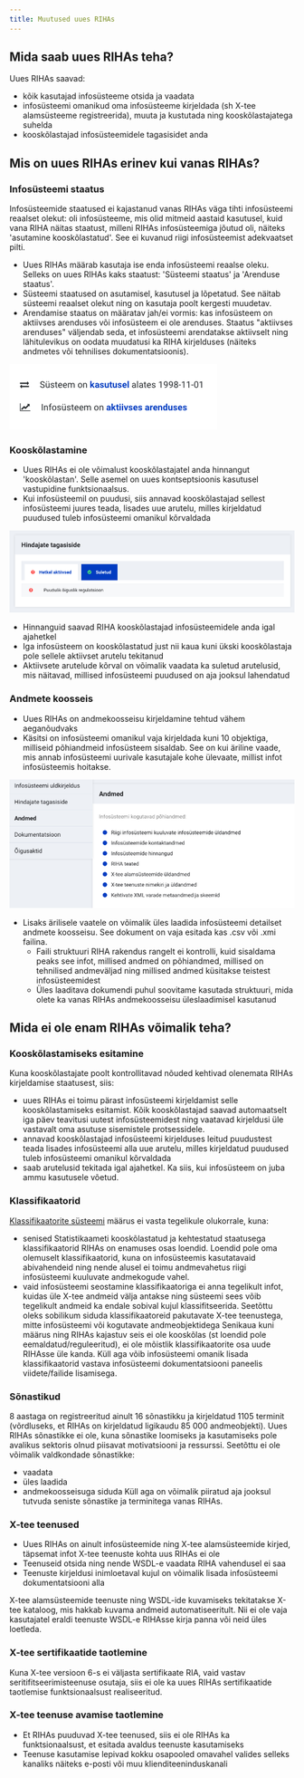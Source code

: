 ```yaml
---
title: Muutused uues RIHAs
---
```


## Mida saab uues RIHAs teha?

Uues RIHAs saavad:
- kõik kasutajad infosüsteeme otsida ja vaadata
- infosüsteemi omanikud oma infosüsteeme kirjeldada (sh X-tee alamsüsteeme registreerida), muuta ja kustutada ning kooskõlastajatega suhelda
- kooskõlastajad infosüsteemidele tagasisidet anda

## Mis on uues RIHAs erinev kui vanas RIHAs?

### Infosüsteemi staatus

Infosüsteemide staatused ei kajastanud vanas RIHAs väga tihti infosüsteemi reaalset olekut: oli infosüsteeme, mis olid mitmeid aastaid kasutusel, kuid vana RIHA näitas staatust, milleni RIHAs infosüsteemiga jõutud oli, näiteks 'asutamine kooskõlastatud'. See ei kuvanud riigi infosüsteemist adekvaatset pilti.

- Uues RIHAs määrab kasutaja ise enda infosüsteemi reaalse oleku. Selleks on uues RIHAs kaks staatust: 'Süsteemi staatus' ja 'Arenduse staatus'. 
- Süsteemi staatused on asutamisel, kasutusel ja lõpetatud. See näitab süsteemi reaalset olekut ning on kasutaja poolt kergesti muudetav.
- Arendamise staatus on määratav jah/ei vormis: kas infosüsteem on aktiivses arenduses või infosüsteem ei ole arenduses. Staatus "aktiivses arenduses" väljendab seda, et infosüsteemi arendatakse aktiivselt ning lähitulevikus on oodata muudatusi ka RIHA kirjelduses (näiteks andmetes või tehnilises dokumentatsioonis).

![Infosüsteemi staatused](assets/images/data/staatused.png "Infosüsteemi staatused uues RIHAs")

### Kooskõlastamine

- Uues RIHAs ei ole võimalust kooskõlastajatel anda hinnangut 'kooskõlastan'. Selle asemel on uues kontseptsioonis kasutusel vastupidine funktsionaalsus.
- Kui infosüsteemil on puudusi, siis annavad kooskõlastajad sellest infosüsteemi juures teada, lisades uue arutelu, milles kirjeldatud puudused tuleb infosüsteemi omanikul kõrvaldada

![Hindajate tagasiside](assets/images/data/hindajate-tagasiside.png "Hindajate tagasiside uues RIHAs")

- Hinnanguid saavad RIHA kooskõlastajad infosüsteemidele anda igal ajahetkel
- Iga infosüsteem on kooskõlastatud just nii kaua kuni ükski kooskõlastaja pole sellele aktiivset arutelu tekitanud
- Aktiivsete arutelude kõrval on võimalik vaadata ka suletud arutelusid, mis näitavad, millised infosüsteemi puudused on aja jooksul lahendatud

### Andmete koosseis

- Uues RIHAs on andmekoosseisu kirjeldamine tehtud vähem aeganõudvaks
- Käsitsi on infosüsteemi omanikul vaja kirjeldada kuni 10 objektiga, milliseid põhiandmeid infosüsteem sisaldab. See on kui äriline vaade, mis annab infosüsteemi uurivale kasutajale kohe ülevaate, millist infot infosüsteemis hoitakse.

![Infosüsteemi andmete äriline vaade](assets/images/data/andmed-ylevaade.png "Infosüsteemi andmete äriline vaade")

- Lisaks ärilisele vaatele on võimalik üles laadida infosüsteemi detailset andmete koosseisu. See dokument on vaja esitada kas .csv või .xmi failina.
  - Faili struktuuri RIHA rakendus rangelt ei kontrolli, kuid sisaldama peaks see infot, millised andmed on põhiandmed, millised on tehnilised andmeväljad ning millised andmed küsitakse teistest infosüsteemidest
  - Üles laaditava dokumendi puhul soovitame kasutada struktuuri, mida olete ka vanas RIHAs andmekoosseisu üleslaadimisel kasutanud


## Mida ei ole enam RIHAs võimalik teha?

### Kooskõlastamiseks esitamine

Kuna kooskõlastajate poolt kontrollitavad nõuded kehtivad olenemata RIHAs kirjeldamise staatusest, siis:
- uues RIHAs ei toimu pärast infosüsteemi kirjeldamist selle kooskõlastamiseks esitamist. Kõik kooskõlastajad saavad automaatselt iga päev teavitusi uutest infosüsteemidest ning vaatavad kirjeldusi üle vastavalt oma asutuse sisemistele protsessidele.
- annavad kooskõlastajad infosüsteemi kirjelduses leitud puudustest teada lisades infosüsteemi alla uue arutelu, milles kirjeldatud puudused tuleb infosüsteemi omanikul kõrvaldada
- saab arutelusid tekitada igal ajahetkel. Ka siis, kui infosüsteem on juba ammu kasutusele võetud.

### Klassifikaatorid

[Klassifikaatorite süsteemi](https://www.riigiteataja.ee/akt/12910889) määrus ei vasta tegelikule olukorrale, kuna:
- senised Statistikaameti kooskõlastatud ja kehtestatud staatusega klassifikaatorid RIHAs on enamuses osas loendid. Loendid pole oma olemuselt klassifikaatorid, kuna on infosüsteemis kasutatavaid abivahendeid ning nende alusel ei toimu andmevahetus riigi infosüsteemi kuuluvate andmekogude vahel.
- vaid infosüsteemi seostamine klassifikaatoriga ei anna tegelikult infot, kuidas üle X-tee andmeid välja antakse ning süsteemi sees võib tegelikult andmeid ka endale sobival kujul klassifitseerida. Seetõttu oleks sobilikum siduda klassifikaatoreid pakutavate X-tee teenustega, mitte infosüsteemi või kogutavate andmeobjektidega
Senikaua kuni määrus ning RIHAs kajastuv seis ei ole kooskõlas (st loendid pole eemaldatud/reguleeritud), ei ole mõistlik klassifikaatorite osa uude RIHAsse üle kanda. Küll aga võib infosüsteemi omanik lisada klassifikaatorid vastava infosüsteemi dokumentatsiooni paneelis viidete/failide lisamisega.

### Sõnastikud

8 aastaga on registreeritud ainult 16 sõnastikku ja kirjeldatud 1105 terminit (võrdluseks, et RIHAs on kirjeldatud ligikaudu 85 000 andmeobjekti). Uues RIHAs sõnastikke ei ole, kuna sõnastike loomiseks ja kasutamiseks pole avalikus sektoris olnud piisavat motivatsiooni ja ressurssi. Seetõttu ei ole võimalik valdkondade sõnastikke:
  - vaadata
  - üles laadida
  - andmekoosseisuga siduda
Küll aga on võimalik piiratud aja jooksul tutvuda seniste sõnastike ja terminitega vanas RIHAs.

### X-tee teenused

- Uues RIHAs on ainult infosüsteemide ning X-tee alamsüsteemide kirjed, täpsemat infot X-tee teenuste kohta uus RIHAs ei ole
- Teenuseid otsida ning nende WSDL-e vaadata RIHA vahendusel ei saa
- Teenuste kirjeldusi inimloetaval kujul on võimalik lisada infosüsteemi dokumentatsiooni alla

X-tee alamsüsteemide teenuste ning WSDL-ide kuvamiseks tekitatakse X-tee kataloog, mis hakkab kuvama andmeid automatiseeritult. Nii ei ole vaja kasutajatel eraldi teenuste WSDL-e RIHAsse kirja panna või neid üles loetleda.

### X-tee sertifikaatide taotlemine

Kuna X-tee versioon 6-s ei väljasta sertifikaate RIA, vaid vastav seritifitseerimisteenuse osutaja, siis ei ole ka uues RIHAs sertifikaatide taotlemise funktsionaalsust realiseeritud.

### X-tee teenuse avamise taotlemine

- Et RIHAs puuduvad X-tee teenused, siis ei ole RIHAs ka funktsionaalsust, et esitada avaldus teenuste kasutamiseks
- Teenuse kasutamise lepivad kokku osapooled omavahel valides selleks kanaliks näiteks e-posti või muu klienditeeninduskanali
